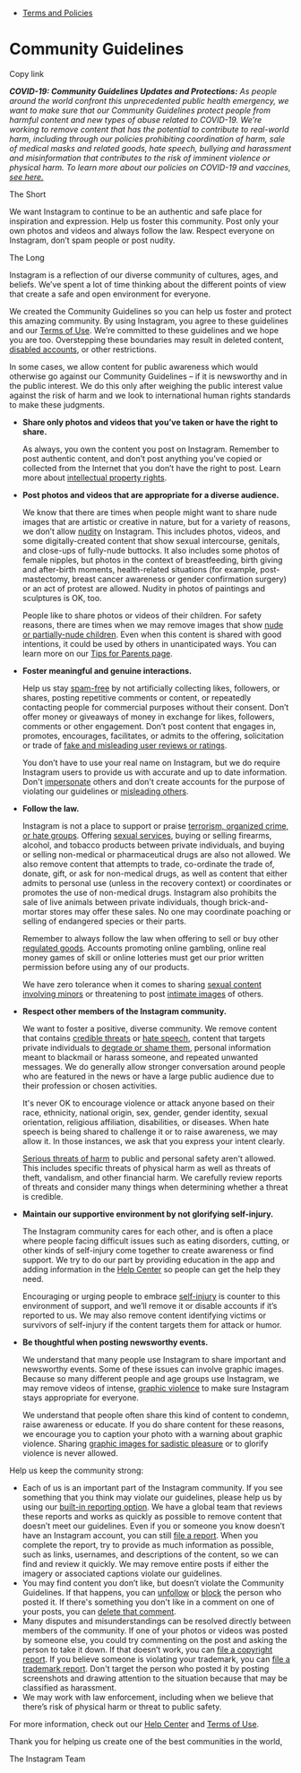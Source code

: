 *   [Terms and Policies](https://help.instagram.com/1417489251945243/?helpref=breadcrumb)

Community Guidelines
====================

Copy link

_**COVID-19: Community Guidelines Updates and Protections:** As people around the world confront this unprecedented public health emergency, we want to make sure that our Community Guidelines protect people from harmful content and new types of abuse related to COVID-19. We’re working to remove content that has the potential to contribute to real-world harm, including through our policies prohibiting coordination of harm, sale of medical masks and related goods, hate speech, bullying and harassment and misinformation that contributes to the risk of imminent violence or physical harm. To learn more about our policies on COVID-19 and vaccines, [see here.](https://help.instagram.com/697825587576762?helpref=faq_content)_

The Short

We want Instagram to continue to be an authentic and safe place for inspiration and expression. Help us foster this community. Post only your own photos and videos and always follow the law. Respect everyone on Instagram, don’t spam people or post nudity.

The Long

Instagram is a reflection of our diverse community of cultures, ages, and beliefs. We’ve spent a lot of time thinking about the different points of view that create a safe and open environment for everyone.

We created the Community Guidelines so you can help us foster and protect this amazing community. By using Instagram, you agree to these guidelines and our [Terms of Use](https://www.instagram.com/legal/terms). We’re committed to these guidelines and we hope you are too. Overstepping these boundaries may result in deleted content, [disabled accounts](https://help.instagram.com/366993040048856?helpref=faq_content), or other restrictions.

In some cases, we allow content for public awareness which would otherwise go against our Community Guidelines – if it is newsworthy and in the public interest. We do this only after weighing the public interest value against the risk of harm and we look to international human rights standards to make these judgments.

*   **Share only photos and videos that you’ve taken or have the right to share.**
    
    As always, you own the content you post on Instagram. Remember to post authentic content, and don’t post anything you’ve copied or collected from the Internet that you don’t have the right to post. Learn more about [intellectual property rights](https://help.instagram.com/126382350847838?helpref=faq_content).
    
*   **Post photos and videos that are appropriate for a diverse audience.**
    
    We know that there are times when people might want to share nude images that are artistic or creative in nature, but for a variety of reasons, we don’t allow [nudity](https://l.instagram.com/?u=https%3A%2F%2Fwww.facebook.com%2Fcommunitystandards%2Fadult_nudity_sexual_activity&e=AT2rPGTFodNMBF-tobjceNCGdmW7kiqK4EAaoa8wD2TopunnHsL0nXa85D6RY2i4UnSEYz7iAhDlEqANnS9uvoSjEo9xr82lrloig8owFgee8dst_GqUiF_QcHtrSlcpuDB4DFbps6ClBNEciTlBew) on Instagram. This includes photos, videos, and some digitally-created content that show sexual intercourse, genitals, and close-ups of fully-nude buttocks. It also includes some photos of female nipples, but photos in the context of breastfeeding, birth giving and after-birth moments, health-related situations (for example, post-mastectomy, breast cancer awareness or gender confirmation surgery) or an act of protest are allowed. Nudity in photos of paintings and sculptures is OK, too.
    
    People like to share photos or videos of their children. For safety reasons, there are times when we may remove images that show [nude or partially-nude children](https://l.instagram.com/?u=https%3A%2F%2Fwww.facebook.com%2Fcommunitystandards%2Fchild_nudity_sexual_exploitation&e=AT2rPGTFodNMBF-tobjceNCGdmW7kiqK4EAaoa8wD2TopunnHsL0nXa85D6RY2i4UnSEYz7iAhDlEqANnS9uvoSjEo9xr82lrloig8owFgee8dst_GqUiF_QcHtrSlcpuDB4DFbps6ClBNEciTlBew). Even when this content is shared with good intentions, it could be used by others in unanticipated ways. You can learn more on our [Tips for Parents page](https://help.instagram.com/154475974694511/?helpref=faq_content).
    
*   **Foster meaningful and genuine interactions.**
    
    Help us stay [spam-free](https://l.instagram.com/?u=https%3A%2F%2Fwww.facebook.com%2Fcommunitystandards%2Fspam&e=AT2rPGTFodNMBF-tobjceNCGdmW7kiqK4EAaoa8wD2TopunnHsL0nXa85D6RY2i4UnSEYz7iAhDlEqANnS9uvoSjEo9xr82lrloig8owFgee8dst_GqUiF_QcHtrSlcpuDB4DFbps6ClBNEciTlBew) by not artificially collecting likes, followers, or shares, posting repetitive comments or content, or repeatedly contacting people for commercial purposes without their consent. Don’t offer money or giveaways of money in exchange for likes, followers, comments or other engagement. Don’t post content that engages in, promotes, encourages, facilitates, or admits to the offering, solicitation or trade of [fake and misleading user reviews or ratings](https://l.instagram.com/?u=https%3A%2F%2Fwww.facebook.com%2Fcommunitystandards%2Ffraud_deception&e=AT2rPGTFodNMBF-tobjceNCGdmW7kiqK4EAaoa8wD2TopunnHsL0nXa85D6RY2i4UnSEYz7iAhDlEqANnS9uvoSjEo9xr82lrloig8owFgee8dst_GqUiF_QcHtrSlcpuDB4DFbps6ClBNEciTlBew).
    
    You don’t have to use your real name on Instagram, but we do require Instagram users to provide us with accurate and up to date information. Don't [impersonate](https://l.instagram.com/?u=https%3A%2F%2Fwww.facebook.com%2Fcommunitystandards%2Fmisrepresentation&e=AT2rPGTFodNMBF-tobjceNCGdmW7kiqK4EAaoa8wD2TopunnHsL0nXa85D6RY2i4UnSEYz7iAhDlEqANnS9uvoSjEo9xr82lrloig8owFgee8dst_GqUiF_QcHtrSlcpuDB4DFbps6ClBNEciTlBew) others and don't create accounts for the purpose of violating our guidelines or [misleading others](https://l.instagram.com/?u=https%3A%2F%2Ftransparency.fb.com%2Fpolicies%2Fcommunity-standards%2Finauthentic-behavior%2F&e=AT2rPGTFodNMBF-tobjceNCGdmW7kiqK4EAaoa8wD2TopunnHsL0nXa85D6RY2i4UnSEYz7iAhDlEqANnS9uvoSjEo9xr82lrloig8owFgee8dst_GqUiF_QcHtrSlcpuDB4DFbps6ClBNEciTlBew).
    
*   **Follow the law.**
    
    Instagram is not a place to support or praise [terrorism, organized crime, or hate groups](https://l.instagram.com/?u=https%3A%2F%2Fwww.facebook.com%2Fcommunitystandards%2Fdangerous_individuals_organizations&e=AT2rPGTFodNMBF-tobjceNCGdmW7kiqK4EAaoa8wD2TopunnHsL0nXa85D6RY2i4UnSEYz7iAhDlEqANnS9uvoSjEo9xr82lrloig8owFgee8dst_GqUiF_QcHtrSlcpuDB4DFbps6ClBNEciTlBew). Offering [sexual services](https://l.instagram.com/?u=https%3A%2F%2Fwww.facebook.com%2Fcommunitystandards%2Fsexual_solicitation&e=AT2rPGTFodNMBF-tobjceNCGdmW7kiqK4EAaoa8wD2TopunnHsL0nXa85D6RY2i4UnSEYz7iAhDlEqANnS9uvoSjEo9xr82lrloig8owFgee8dst_GqUiF_QcHtrSlcpuDB4DFbps6ClBNEciTlBew), buying or selling firearms, alcohol, and tobacco products between private individuals, and buying or selling non-medical or pharmaceutical drugs are also not allowed. We also remove content that attempts to trade, co-ordinate the trade of, donate, gift, or ask for non-medical drugs, as well as content that either admits to personal use (unless in the recovery context) or coordinates or promotes the use of non-medical drugs. Instagram also prohibits the sale of live animals between private individuals, though brick-and-mortar stores may offer these sales. No one may coordinate poaching or selling of endangered species or their parts.
    
    Remember to always follow the law when offering to sell or buy other [regulated goods](https://l.instagram.com/?u=https%3A%2F%2Fwww.facebook.com%2Fcommunitystandards%2Fregulated_goods&e=AT2rPGTFodNMBF-tobjceNCGdmW7kiqK4EAaoa8wD2TopunnHsL0nXa85D6RY2i4UnSEYz7iAhDlEqANnS9uvoSjEo9xr82lrloig8owFgee8dst_GqUiF_QcHtrSlcpuDB4DFbps6ClBNEciTlBew). Accounts promoting online gambling, online real money games of skill or online lotteries must get our prior written permission before using any of our products.
    
    We have zero tolerance when it comes to sharing [sexual content involving minors](https://l.instagram.com/?u=https%3A%2F%2Fwww.facebook.com%2Fcommunitystandards%2Fchild_nudity_sexual_exploitation&e=AT2rPGTFodNMBF-tobjceNCGdmW7kiqK4EAaoa8wD2TopunnHsL0nXa85D6RY2i4UnSEYz7iAhDlEqANnS9uvoSjEo9xr82lrloig8owFgee8dst_GqUiF_QcHtrSlcpuDB4DFbps6ClBNEciTlBew) or threatening to post [intimate images](https://l.instagram.com/?u=https%3A%2F%2Fwww.facebook.com%2Fcommunitystandards%2Fsexual_exploitation_adults&e=AT2rPGTFodNMBF-tobjceNCGdmW7kiqK4EAaoa8wD2TopunnHsL0nXa85D6RY2i4UnSEYz7iAhDlEqANnS9uvoSjEo9xr82lrloig8owFgee8dst_GqUiF_QcHtrSlcpuDB4DFbps6ClBNEciTlBew) of others.
    
*   **Respect other members of the Instagram community.**
    
    We want to foster a positive, diverse community. We remove content that contains [credible threats](https://l.instagram.com/?u=https%3A%2F%2Fwww.facebook.com%2Fcommunitystandards%2Fcredible_violence&e=AT2rPGTFodNMBF-tobjceNCGdmW7kiqK4EAaoa8wD2TopunnHsL0nXa85D6RY2i4UnSEYz7iAhDlEqANnS9uvoSjEo9xr82lrloig8owFgee8dst_GqUiF_QcHtrSlcpuDB4DFbps6ClBNEciTlBew) or [hate speech](https://l.instagram.com/?u=https%3A%2F%2Fwww.facebook.com%2Fcommunitystandards%2Fhate_speech&e=AT2rPGTFodNMBF-tobjceNCGdmW7kiqK4EAaoa8wD2TopunnHsL0nXa85D6RY2i4UnSEYz7iAhDlEqANnS9uvoSjEo9xr82lrloig8owFgee8dst_GqUiF_QcHtrSlcpuDB4DFbps6ClBNEciTlBew), content that targets private individuals to [degrade or shame them](https://l.instagram.com/?u=https%3A%2F%2Fwww.facebook.com%2Fcommunitystandards%2Fbullying&e=AT2rPGTFodNMBF-tobjceNCGdmW7kiqK4EAaoa8wD2TopunnHsL0nXa85D6RY2i4UnSEYz7iAhDlEqANnS9uvoSjEo9xr82lrloig8owFgee8dst_GqUiF_QcHtrSlcpuDB4DFbps6ClBNEciTlBew), personal information meant to blackmail or harass someone, and repeated unwanted messages. We do generally allow stronger conversation around people who are featured in the news or have a large public audience due to their profession or chosen activities.
    
    It's never OK to encourage violence or attack anyone based on their race, ethnicity, national origin, sex, gender, gender identity, sexual orientation, religious affiliation, disabilities, or diseases. When hate speech is being shared to challenge it or to raise awareness, we may allow it. In those instances, we ask that you express your intent clearly.
    
    [Serious threats of harm](https://l.instagram.com/?u=https%3A%2F%2Fwww.facebook.com%2Fcommunitystandards%2Fcredible_violence&e=AT2rPGTFodNMBF-tobjceNCGdmW7kiqK4EAaoa8wD2TopunnHsL0nXa85D6RY2i4UnSEYz7iAhDlEqANnS9uvoSjEo9xr82lrloig8owFgee8dst_GqUiF_QcHtrSlcpuDB4DFbps6ClBNEciTlBew) to public and personal safety aren't allowed. This includes specific threats of physical harm as well as threats of theft, vandalism, and other financial harm. We carefully review reports of threats and consider many things when determining whether a threat is credible.
    
*   **Maintain our supportive environment by not glorifying self-injury.**
    
    The Instagram community cares for each other, and is often a place where people facing difficult issues such as eating disorders, cutting, or other kinds of self-injury come together to create awareness or find support. We try to do our part by providing education in the app and adding information in the [Help Center](https://help.instagram.com/) so people can get the help they need.
    
    Encouraging or urging people to embrace [self-injury](https://l.instagram.com/?u=https%3A%2F%2Fwww.facebook.com%2Fcommunitystandards%2Fsuicide_self_injury_violence&e=AT2rPGTFodNMBF-tobjceNCGdmW7kiqK4EAaoa8wD2TopunnHsL0nXa85D6RY2i4UnSEYz7iAhDlEqANnS9uvoSjEo9xr82lrloig8owFgee8dst_GqUiF_QcHtrSlcpuDB4DFbps6ClBNEciTlBew) is counter to this environment of support, and we’ll remove it or disable accounts if it’s reported to us. We may also remove content identifying victims or survivors of self-injury if the content targets them for attack or humor.
    
*   **Be thoughtful when posting newsworthy events.**
    
    We understand that many people use Instagram to share important and newsworthy events. Some of these issues can involve graphic images. Because so many different people and age groups use Instagram, we may remove videos of intense, [graphic violence](https://l.instagram.com/?u=https%3A%2F%2Fwww.facebook.com%2Fcommunitystandards%2Fgraphic_violence&e=AT2rPGTFodNMBF-tobjceNCGdmW7kiqK4EAaoa8wD2TopunnHsL0nXa85D6RY2i4UnSEYz7iAhDlEqANnS9uvoSjEo9xr82lrloig8owFgee8dst_GqUiF_QcHtrSlcpuDB4DFbps6ClBNEciTlBew) to make sure Instagram stays appropriate for everyone.
    
    We understand that people often share this kind of content to condemn, raise awareness or educate. If you do share content for these reasons, we encourage you to caption your photo with a warning about graphic violence. Sharing [graphic images for sadistic pleasure](https://l.instagram.com/?u=https%3A%2F%2Fwww.facebook.com%2Fcommunitystandards%2Fcruel_insensitive&e=AT2rPGTFodNMBF-tobjceNCGdmW7kiqK4EAaoa8wD2TopunnHsL0nXa85D6RY2i4UnSEYz7iAhDlEqANnS9uvoSjEo9xr82lrloig8owFgee8dst_GqUiF_QcHtrSlcpuDB4DFbps6ClBNEciTlBew) or to glorify violence is never allowed.
    

Help us keep the community strong:

*   Each of us is an important part of the Instagram community. If you see something that you think may violate our guidelines, please help us by using our [built-in reporting option](https://help.instagram.com/165828726894770?helpref=faq_content). We have a global team that reviews these reports and works as quickly as possible to remove content that doesn’t meet our guidelines. Even if you or someone you know doesn’t have an Instagram account, you can still [file a report](https://help.instagram.com/contact/383679321740945). When you complete the report, try to provide as much information as possible, such as links, usernames, and descriptions of the content, so we can find and review it quickly. We may remove entire posts if either the imagery or associated captions violate our guidelines.
*   You may find content you don’t like, but doesn’t violate the Community Guidelines. If that happens, you can [unfollow](https://help.instagram.com/286340048138725?helpref=faq_content) or [block](https://help.instagram.com/426700567389543/?helpref=faq_content) the person who posted it. If there's something you don't like in a comment on one of your posts, you can [delete that comment](https://help.instagram.com/289098941190483?helpref=faq_content).
*   Many disputes and misunderstandings can be resolved directly between members of the community. If one of your photos or videos was posted by someone else, you could try commenting on the post and asking the person to take it down. If that doesn’t work, you can [file a copyright report](https://help.instagram.com/126382350847838?helpref=faq_content). If you believe someone is violating your trademark, you can [file a trademark report](https://help.instagram.com/222826637847963?helpref=faq_content). Don't target the person who posted it by posting screenshots and drawing attention to the situation because that may be classified as harassment.
*   We may work with law enforcement, including when we believe that there’s risk of physical harm or threat to public safety.

For more information, check out our [Help Center](https://help.instagram.com/) and [Terms of Use](https://l.instagram.com/?u=http%3A%2F%2Finstagram.com%2Flegal%2Fterms%2F%23&e=AT2rPGTFodNMBF-tobjceNCGdmW7kiqK4EAaoa8wD2TopunnHsL0nXa85D6RY2i4UnSEYz7iAhDlEqANnS9uvoSjEo9xr82lrloig8owFgee8dst_GqUiF_QcHtrSlcpuDB4DFbps6ClBNEciTlBew).

Thank you for helping us create one of the best communities in the world,

The Instagram Team